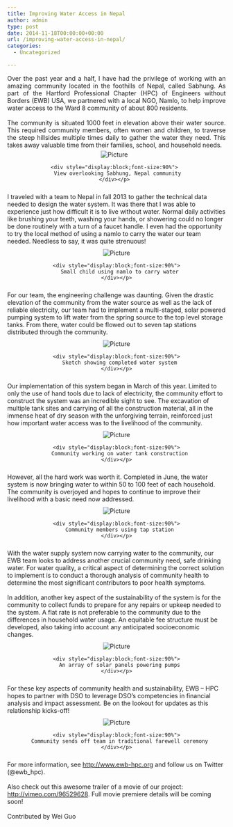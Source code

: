 ```yaml
---
title: Improving Water Access in Nepal
author: admin
type: post
date: 2014-11-18T00:00:00+00:00
url: /improving-water-access-in-nepal/
categories:
  - Uncategorized

---
```

<div class="paragraph" style="text-align:justify;">
  Over the past year and a half, I have had the privilege of working with an amazing community located in the foothills of Nepal, called Sabhung. As part of the Hartford Professional Chapter (HPC) of Engineers without Borders (EWB) USA, we partnered with a local NGO, Namlo, to help improve water access to the Ward 8 community of about 800 residents. <br /><span style=""></span><br /><span style=""></span> The community is situated 1000 feet in elevation above their water source. This required community members, often women and children, to traverse the steep hillsides multiple times daily to gather the water they need. This takes away valuable time from their families, school, and household needs.<span style=""><br /></span>
</div>

<div>
  <div class="wsite-image wsite-image-border-none " style="padding-top:5px;padding-bottom:10px;margin-left:0;margin-right:10px;text-align:center">
    <a> <img src="http://www.dsoglobal.org//uploads/2/4/1/8/24188388/415055_orig.png" alt="Picture" style="width:auto;max-width:100%" /></a> </p> 
    
    <div style="display:block;font-size:90%">
      View overlooking Sabhung, Nepal community
    </div></p>
  </div>
</div>

<div class="paragraph" style="text-align:left;">
  <span style=""><span style="">I traveled with a team to Nepal in fall 2013 to gather the technical data needed to design the water system. It was there that I was able to experience just how difficult it is to live without water. Normal daily activities like brushing your teeth, washing your hands, or showering could no longer be done routinely with a turn of a faucet handle. I even had the opportunity to try the local method of using a namlo to carry the water our team needed. Needless to say, it was quite strenuous! </span><br /></span>
</div>

<div>
  <div class="wsite-image wsite-image-border-none " style="padding-top:10px;padding-bottom:10px;margin-left:0;margin-right:0;text-align:center">
    <a> <img src="http://www.dsoglobal.org//uploads/2/4/1/8/24188388/9378444_orig.png" alt="Picture" style="width:auto;max-width:100%" /></a> </p> 
    
    <div style="display:block;font-size:90%">
      Small child using namlo to carry water
    </div></p>
  </div>
</div>

<div class="paragraph" style="text-align:left;">
  <span style=""><span style="">For our team, the engineering challenge was daunting. Given the drastic elevation of the community from the water source as well as the lack of reliable electricity, our team had to implement a multi-staged, solar powered pumping system to lift water from the spring source to the top level storage tanks. From there, water could be flowed out to seven tap stations distributed through the community.</span></span>
</div>

<div>
  <div class="wsite-image wsite-image-border-thin " style="padding-top:10px;padding-bottom:10px;margin-left:0;margin-right:0;text-align:center">
    <a> <img src="http://www.dsoglobal.org//uploads/2/4/1/8/24188388/4394380_orig.png" alt="Picture" style="width:auto;max-width:100%" /></a> </p> 
    
    <div style="display:block;font-size:90%">
      Sketch showing completed water system
    </div></p>
  </div>
</div>

<div class="paragraph" style="text-align:left;">
  <span style=""><span style="">Our implementation of this system began in March of this year. Limited to only the use of hand tools due to lack of electricity, the community effort to construct the system was an incredible sight to see. The excavation of multiple tank sites and carrying of all the construction material, all in the immense heat of dry season with the unforgiving terrain, reinforced just how important water access was to the livelihood of the community. </span></span>
</div>

<div>
  <div class="wsite-image wsite-image-border-thin " style="padding-top:10px;padding-bottom:10px;margin-left:0;margin-right:0;text-align:center">
    <a> <img src="http://www.dsoglobal.org//uploads/2/4/1/8/24188388/8313267_orig.png" alt="Picture" style="width:auto;max-width:100%" /></a> </p> 
    
    <div style="display:block;font-size:90%">
      Community working on water tank construction
    </div></p>
  </div>
</div>

<div class="paragraph" style="text-align:left;">
  <span style=""><span style="">However, all the hard work was worth it. Completed in June, the water system is now bringing water to within 50 to 100 feet of each household. The community is overjoyed and hopes to continue to improve their livelihood with a basic need now addressed. </span></span>
</div>

<div>
  <div class="wsite-image wsite-image-border-thin " style="padding-top:10px;padding-bottom:10px;margin-left:0;margin-right:0;text-align:center">
    <a> <img src="http://www.dsoglobal.org//uploads/2/4/1/8/24188388/4162549_orig.png" alt="Picture" style="width:auto;max-width:100%" /></a> </p> 
    
    <div style="display:block;font-size:90%">
      Community members using tap station
    </div></p>
  </div>
</div>

<div class="paragraph" style="text-align:left;">
  <span style=""><span style="">With the water supply system now carrying water to the community, our EWB team looks to address another crucial community need, safe drinking water. For water quality, a critical aspect of determining the correct solution to implement is to conduct a thorough analysis of community health to determine the most significant contributors to poor health symptoms.  </span><br /><span style=""></span><br /><span style="">In addition, another key aspect of the sustainability of the system is for the community to collect funds to prepare for any repairs or upkeep needed to the system. A flat rate is not preferable to the community due to the differences in household water usage. An equitable fee structure must be developed, also taking into account any anticipated socioeconomic changes. </span></span>
</div>

<div>
  <div class="wsite-image wsite-image-border-thin " style="padding-top:10px;padding-bottom:10px;margin-left:0;margin-right:0;text-align:center">
    <a> <img src="http://www.dsoglobal.org//uploads/2/4/1/8/24188388/1933454_orig.png" alt="Picture" style="width:auto;max-width:100%" /></a> </p> 
    
    <div style="display:block;font-size:90%">
      An array of solar panels powering pumps
    </div></p>
  </div>
</div>

<div class="paragraph" style="text-align:left;">
  <span style=""><span style="">For these key aspects of community health and sustainability, EWB &#8211; HPC hopes to partner with DSO to leverage DSO’s competencies in financial analysis and impact assessment. Be on the lookout for updates as this relationship kicks-off!</span></span>
</div>

<div>
  <div class="wsite-image wsite-image-border-none " style="padding-top:10px;padding-bottom:10px;margin-left:0;margin-right:0;text-align:center">
    <a> <img src="http://www.dsoglobal.org//uploads/2/4/1/8/24188388/1769871_orig.png" alt="Picture" style="width:auto;max-width:100%" /></a> </p> 
    
    <div style="display:block;font-size:90%">
      Community sends off team in traditional farewell ceremony
    </div></p>
  </div>
</div>

<div class="paragraph" style="text-align:left;">
  <span style=""><span style="">For more information, see </span><a href="http://www.ewb-hpc.org/" style="" title=""><span style="">http://www.ewb-hpc.org</span></a><span style=""> and follow us on Twitter (@ewb_hpc).</span><br /><span style=""></span><br /><span style="">Also check out this awesome trailer of a movie of our project: </span><a href="http://vimeo.com/96529628" style="" title=""><span style="">http://vimeo.com/96529628</span></a><span style="">. Full movie premiere details will be coming soon! </span></span><br /><span style=""><span style=""><br /></span></span><span style=""><span style="">Contributed by Wei Guo</span></span>
</div>